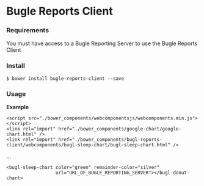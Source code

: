 # Bugle Reports Client

### Requirements

You must have access to a Bugle Reporting Server to use the Bugle Reports Client
### Install

    $ bower install bugle-reports-client --save

### Usage

**Example**


    <script src="./bower_components/webcomponentsjs/webcomponents.min.js"></script>
    <link rel="import" href="./bower_components/google-chart/google-chart.html" />
    <link rel="import" href="./bower_components/bugl-reports-client/webcomponents/bugl-sleep-chart/bugl-sleep-chart.html" />

...

    <bugl-sleep-chart color="green" remainder-color="silver" 
                      url="URL_OF_BUGLE_REPORTING_SERVER"></bugl-donut-chart>


